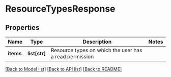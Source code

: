 # ResourceTypesResponse

## Properties
Name | Type | Description | Notes
------------ | ------------- | ------------- | -------------
**items** | **list[str]** | Resource types on which the user has a read permission | 

[[Back to Model list]](../README.md#documentation-for-models) [[Back to API list]](../README.md#documentation-for-api-endpoints) [[Back to README]](../README.md)


